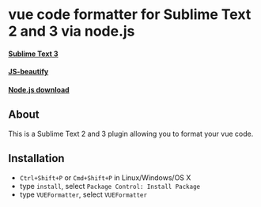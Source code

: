 # vue code formatter for Sublime Text 2 and 3 via node.js
#### [Sublime Text 3](http://www.sublimetext.com/3)
#### [JS-beautify](https://github.com/einars/js-beautify)
#### [Node.js download](http://nodejs.org/#download)

## About
This is a Sublime Text 2 and 3 plugin allowing you to format your vue code.

## Installation

* `Ctrl+Shift+P` or `Cmd+Shift+P` in Linux/Windows/OS X
* type `install`, select `Package Control: Install Package`
* type `VUEFormatter`, select `VUEFormatter`

